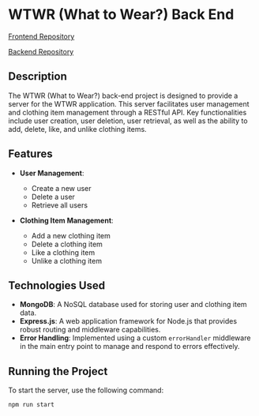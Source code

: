 # WTWR (What to Wear?) Back End

[Frontend Repository](https://github.com/moorek11c/se_project_react)

[Backend Repository](https://github.com/moorek11c/se_project_express)

## Description

The WTWR (What to Wear?) back-end project is designed to provide a server for the WTWR application. This server facilitates user management and clothing item management through a RESTful API. Key functionalities include user creation, user deletion, user retrieval, as well as the ability to add, delete, like, and unlike clothing items.

## Features

- **User Management**:

  - Create a new user
  - Delete a user
  - Retrieve all users

- **Clothing Item Management**:
  - Add a new clothing item
  - Delete a clothing item
  - Like a clothing item
  - Unlike a clothing item

## Technologies Used

- **MongoDB**: A NoSQL database used for storing user and clothing item data.
- **Express.js**: A web application framework for Node.js that provides robust routing and middleware capabilities.
- **Error Handling**: Implemented using a custom `errorHandler` middleware in the main entry point to manage and respond to errors effectively.

## Running the Project

To start the server, use the following command:

```bash
npm run start
```
